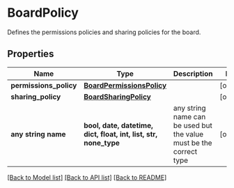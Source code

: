 # BoardPolicy

Defines the permissions policies and sharing policies for the board.

## Properties
Name | Type | Description | Notes
------------ | ------------- | ------------- | -------------
**permissions_policy** | [**BoardPermissionsPolicy**](BoardPermissionsPolicy.md) |  | [optional] 
**sharing_policy** | [**BoardSharingPolicy**](BoardSharingPolicy.md) |  | [optional] 
**any string name** | **bool, date, datetime, dict, float, int, list, str, none_type** | any string name can be used but the value must be the correct type | [optional]

[[Back to Model list]](../README.md#documentation-for-models) [[Back to API list]](../README.md#documentation-for-api-endpoints) [[Back to README]](../README.md)


